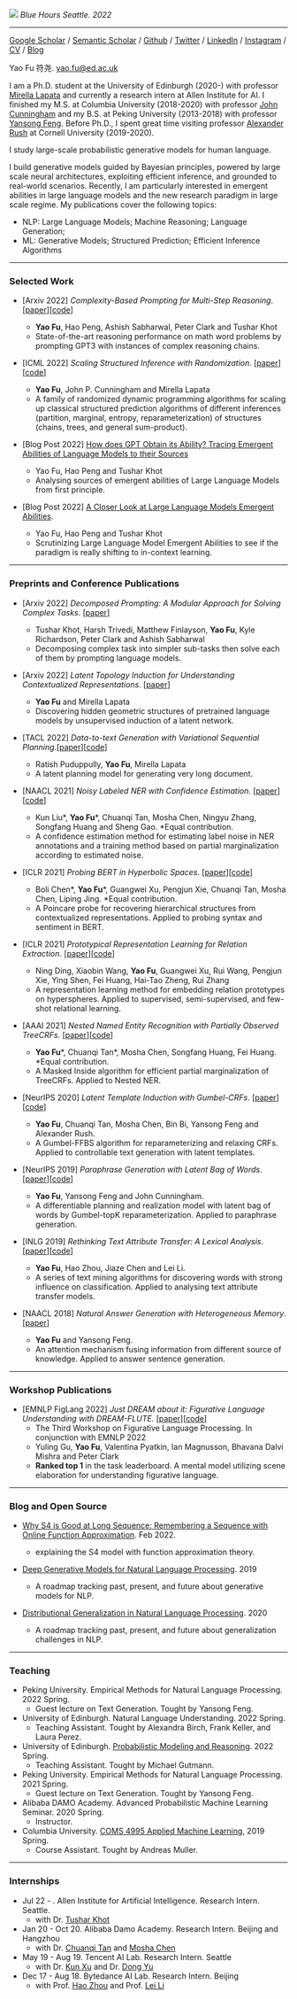 ![](images/cover_4.jpeg)
*Blue Hours Seattle. 2022*

---


[Google Scholar](https://scholar.google.com/citations?user=liSP4cEAAAAJ&hl=en) / [Semantic Scholar](https://www.semanticscholar.org/author/Yao-Fu/46956602) / [Github](https://github.com/FranxYao) / [Twitter](https://twitter.com/Francis_YAO_) / [LinkedIn](https://www.linkedin.com/in/yao-fu-281847b5/) / [Instagram](https://www.instagram.com/franx_yao/) / [CV](cv.pdf) / [Blog](blog.md)

Yao Fu 符尧. yao.fu@ed.ac.uk

I am a Ph.D. student at the University of Edinburgh (2020-) with professor [Mirella Lapata](https://homepages.inf.ed.ac.uk/mlap/) and currently a research intern at Allen Institute for AI.
I finished my M.S. at Columbia University (2018-2020) with professor [John Cunningham](https://stat.columbia.edu/~cunningham/) and my B.S. at Peking University (2013-2018) with professor [Yansong Feng](https://sites.google.com/site/ysfeng/home). 
Before Ph.D., I spent great time visiting professor [Alexander Rush](http://rush-nlp.com/) at Cornell University (2019-2020). 


I study large-scale probabilistic generative models for human language.

I build generative models guided by Bayesian principles, powered by large scale neural architectures, exploiting efficient inference, and grounded to real-world scenarios. Recently, I am particularly interested in emergent abilities in large language models and the new research paradigm in large scale regime. My publications cover the following topics: 
* NLP: Large Language Models; Machine Reasoning; Language Generation;
* ML: Generative Models; Structured Prediction; Efficient Inference Algorithms

-----
### Selected Work
* [Arxiv 2022] _Complexity-Based Prompting for Multi-Step Reasoning_. [[paper](https://arxiv.org/abs/2210.00720)][[code](https://github.com/FranxYao/Complexity-Based-Prompting)]
  * __Yao Fu__, Hao Peng, Ashish Sabharwal, Peter Clark and Tushar Khot 
  * State-of-the-art reasoning performance on math word problems by prompting GPT3 with instances of complex reasoning chains.

* [ICML 2022] _Scaling Structured Inference with Randomization_. [[paper](https://arxiv.org/abs/2112.03638)][[code](https://github.com/FranxYao/RDP)]
  * __Yao Fu__, John P. Cunningham and Mirella Lapata
  *  A family of randomized dynamic programming algorithms for scaling up classical structured prediction algorithms of different inferences (partition, marginal, entropy, reparameterization) of structures (chains, trees, and general sum-product).

* [Blog Post 2022] [How does GPT Obtain its Ability? Tracing  Emergent Abilities of Language Models to their Sources](https://yaofu.notion.site/How-does-GPT-Obtain-its-Ability-Tracing-Emergent-Abilities-of-Language-Models-to-their-Sources-b9a57ac0fcf74f30a1ab9e3e36fa1dc1)
  * Yao Fu, Hao Peng and Tushar Khot
  * Analysing sources of emergent abilities of Large Language Models from first principle.

* [Blog Post 2022] [A Closer Look at Large Language Models Emergent Abilities](https://yaofu.notion.site/A-Closer-Look-at-Large-Language-Models-Emergent-Abilities-493876b55df5479d80686f68a1abd72f).
  * Yao Fu, Hao Peng and Tushar Khot
  * Scrutinizing Large Language Model Emergent Abilities to see if the paradigm is really shifting to in-context learning.

-----
### Preprints and Conference Publications

* [Arxiv 2022] _Decomposed Prompting: A Modular Approach for Solving Complex Tasks_. [[paper](https://arxiv.org/abs/2210.02406)]
  * Tushar Khot, Harsh Trivedi, Matthew Finlayson, __Yao Fu__, Kyle Richardson, Peter Clark and Ashish Sabharwal
  * Decomposing complex task into simpler sub-tasks then solve each of them by prompting language models. 

* [Arxiv 2022] _Latent Topology Induction for Understanding Contextualized Representations_. [[paper](https://arxiv.org/abs/2206.01512)]
  * __Yao Fu__ and Mirella Lapata
  * Discovering hidden geometric structures of pretrained language models by unsupervised induction of a latent network. 

* [TACL 2022] _Data-to-text Generation with Variational Sequential Planning_.[[paper](https://arxiv.org/abs/2202.13756)][[code](https://github.com/ratishsp/data2text-seq-plan-py)]
  * Ratish Puduppully, __Yao Fu__, Mirella Lapata
  * A latent planning model for generating very long document.

* [NAACL 2021] _Noisy Labeled NER with Confidence Estimation_. [[paper](https://arxiv.org/abs/2104.04318)][[code](https://github.com/liukun95/Noisy-NER-Confidence-Estimation)]
  * Kun Liu\*, __Yao Fu__\*, Chuanqi Tan, Mosha Chen, Ningyu Zhang, Songfang Huang and Sheng Gao. \*Equal contribution.
  * A confidence estimation method for estimating label noise in NER annotations and a training method based on partial marginalization according to estimated noise.

* [ICLR 2021] _Probing BERT in Hyperbolic Spaces_. [[paper](https://openreview.net/forum?id=17VnwXYZyhH)][[code](https://github.com/FranxYao/PoincareProbe)]
  * Boli Chen\*, __Yao Fu__\*, Guangwei Xu, Pengjun Xie, Chuanqi Tan, Mosha Chen, Liping Jing. \*Equal contribution. 
  * A Poincare probe for recovering hierarchical structures from contextualized representations. Applied to probing syntax and sentiment in BERT. 

* [ICLR 2021] _Prototypical Representation Learning for Relation Extraction_. [[paper](https://openreview.net/forum?id=aCgLmfhIy_f)][[code](https://github.com/Alibaba-NLP/ProtoRE)]
  * Ning Ding, Xiaobin Wang, __Yao Fu__, Guangwei Xu, Rui Wang, Pengjun Xie, Ying Shen, Fei Huang, Hai-Tao Zheng, Rui Zhang
  * A representation learning method for embedding relation prototypes on hyperspheres. Applied to supervised, semi-supervised, and few-shot relational learning. 

* [AAAI 2021] _Nested Named Entity Recognition with Partially Observed TreeCRFs_. [[paper](https://arxiv.org/abs/2012.08478)][[code](https://github.com/FranxYao/Partially-Observed-TreeCRFs)]
   *  __Yao Fu__\*, Chuanqi Tan\*, Mosha Chen, Songfang Huang, Fei Huang. \*Equal contribution. 
   * A Masked Inside algorithm for efficient partial marginalization of TreeCRFs. Applied to Nested NER.

* [NeurIPS 2020] _Latent Template Induction with Gumbel-CRFs_. [[paper](https://arxiv.org/abs/2011.14244)][[code](https://github.com/FranxYao/Gumbel-CRF)]
   * __Yao Fu__, Chuanqi Tan, Mosha Chen, Bin Bi, Yansong Feng and Alexander Rush. 
   * A Gumbel-FFBS algorithm for reparameterizing and relaxing CRFs. Applied to controllable text generation with latent templates.

* [NeurIPS 2019] _Paraphrase Generation with Latent Bag of Words_. [[paper](https://arxiv.org/abs/2001.01941)][[code](https://github.com/FranxYao/dgm_latent_bow)]
   * **Yao Fu**, Yansong Feng and John Cunningham. 
   * A differentiable planning and realization model with latent bag of words by Gumbel-topK reparameterization. Applied to paraphrase generation.

* [INLG 2019] _Rethinking Text Attribute Transfer: A Lexical Analysis_. [[paper](https://arxiv.org/abs/1909.12335)][[code](https://github.com/FranxYao/pivot_analysis)]
   * **Yao Fu**, Hao Zhou, Jiaze Chen and Lei Li. 
   * A series of text mining algorithms for discovering words with strong influence on classification. Applied to analysing text attribute transfer models. 

* [NAACL 2018] _Natural Answer Generation with Heterogeneous Memory_. [[paper](https://www.aclweb.org/anthology/N18-1017/)]
   * **Yao Fu** and Yansong Feng. 
   * An attention mechanism fusing information from different source of knowledge. Applied to answer sentence generation.

-----
### Workshop Publications
* [EMNLP FigLang 2022] _Just DREAM about it: Figurative Language Understanding with DREAM-FLUTE._ [[paper](https://arxiv.org/abs/2210.16407)][[code](https://github.com/allenai/dream)]
  * The Third Workshop on Figurative Language Processing. In conjunction with EMNLP 2022
  * Yuling Gu, **Yao Fu**, Valentina Pyatkin, Ian Magnusson, Bhavana Dalvi Mishra and Peter Clark
  * **Ranked top 1** in the task leaderboard. A mental model utilizing scene elaboration for understanding figurative language.


-----

### Blog and Open Source

* [Why S4 is Good at Long Sequence: Remembering a Sequence with Online Function Approximation](https://yaofu.notion.site/Why-S4-is-Good-at-Long-Sequence-Remembering-a-Sequence-with-Online-Function-Approximation-836fc54a49aa413b84997a265132f13f). Feb 2022. 
  * explaining the S4 model with function approximation theory.

* [Deep Generative Models for Natural Language Processing](https://github.com/franxyao/Deep-Generative-Models-for-Natural-Language-Processing). 2019
  * A roadmap tracking past, present, and future about generative models for NLP.

* [Distributional Generalization in Natural Language Processing](https://github.com/FranxYao/Distributional-Generalization-in-Natural-Language-Processing). 2020
  * A roadmap tracking past, present, and future about generalization challenges in NLP.

-----
### Teaching 

* Peking University. Empirical Methods for Natural Language Processing. 2022 Spring. 
  * Guest lecture on Text Generation. Tought by Yansong Feng.
* University of Edinburgh. Natural Language Understanding. 2022 Spring. 
  * Teaching Assistant. Tought by Alexandra Birch, Frank Keller, and Laura Perez.
* University of Edinburgh. [Probabilistic Modeling and Reasoning](http://www.inf.ed.ac.uk/teaching/courses/pmr/21-22/). 2022 Spring. 
  * Teaching Assistant. Tought by Michael Gutmann.
* Peking University. Empirical Methods for Natural Language Processing. 2021 Spring. 
  * Guest lecture on Text Generation. Tought by Yansong Feng.
* Alibaba DAMO Academy. Advanced Probabilistic Machine Learning Seminar. 2020 Spring. 
  * Instructor. 
* Columbia University. [COMS 4995 Applied Machine Learning](http://www.cs.columbia.edu/~amueller/comsw4995s19/), 2019 Spring.
  * Course Assistant. Tought by Andreas Muller. 

-----

### Internships
* Jul 22 - . Allen Institute for Artificial Intelligence. Research Intern. Seattle. 
  * with Dr. [Tushar Khot](https://scholar.google.com/citations?user=_8mkIjgAAAAJ&hl=en)
* Jan 20 - Oct 20. Alibaba Damo Academy. Research Intern. Beijing and Hangzhou
  * with Dr. [Chuanqi Tan](https://scholar.google.com/citations?user=tOfo4ncAAAAJ&hl=zh-CN) and [Mosha Chen](https://scholar.google.com/citations?user=6bTGGDAAAAAJ&hl=en)
* May 19 - Aug 19. Tencent AI Lab. Research Intern. Seattle
  * with Dr. [Kun Xu](https://sites.google.com/view/kunxu/home) and Dr. [Dong Yu](https://sites.google.com/view/dongyu888/)
* Dec 17 - Aug 18. Bytedance AI Lab. Research Intern. Beijing
  * with Prof. [Hao Zhou](https://scholar.google.com/citations?user=q3WaozcAAAAJ&hl=en) and Prof. [Lei Li](https://scholar.google.com/citations?user=BYXqAlwAAAAJ&hl=en)





